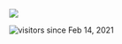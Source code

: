 [![](https://github-readme-stats.vercel.app/api?username=spencer741&count_private=true&show_icons=true&theme=dark)](https://github.com/spencer741/spencer741)

<!--Found via Tom Xu ... OG: https://github.com/anuraghazra/github-readme-stats-->

![visitors](https://page-views.glitch.me/badge?page_id=spencer741.spencer741) since Feb 14, 2021
